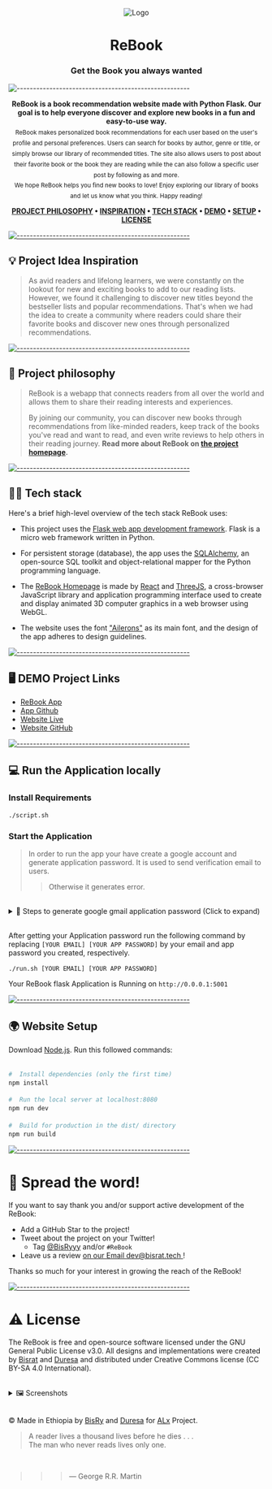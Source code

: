 <!-- ⚠️ This README has been generated from the file(s) "blueprint.md" ⚠️--><!-- ⚠️ This README has been generated from the file(s) "blueprint.md" ⚠️--><p align="center">
  <img src="https://raw.githubusercontent.com/andreasbm/readme/master/assets/logo-shadow.png" alt="Logo" width="150" height="150" />


<h1 align="center">ReBook</h1>
<h3 align="center">Get the Book you always wanted</h3>

![-----------------------------------------------------](https://raw.githubusercontent.com/andreasbm/readme/master/assets/lines/colored.png)

</p>

<p align="center">
  <b>ReBook is a book recommendation website made with Python Flask. Our goal is to help everyone discover and explore new books in a fun and easy-to-use way. 
</b></br>
  <sub> ReBook makes personalized book recommendations for each user based on the user's profile and personal preferences. Users can search for books by author, genre or title, or simply browse our library of recommended titles. The site also allows users to post about their favorite book or the book they are reading while the can also follow a specific user post by following as and more. </sub><br>
  <sub>
  We hope ReBook helps you find new books to love! Enjoy exploring our library of books and let us know what you think. Happy reading! 
</sub>
</p>

<div align="center">

**[PROJECT PHILOSOPHY](https://github.com/bisryy/ReBook#-project-philosophy) • 
[INSPIRATION](https://github.com/bisryy/ReBook#-project-idea-inspiration) • 
[TECH STACK](https://github.com/bisryy/ReBook#-teck-stack) • 
[DEMO](https://github.com/bisryy/ReBook#--demo-project-links) • 
[SETUP](https://github.com/bisryy/ReBook#--run-the-application-locally) • 
[LICENSE](https://github.com/bisryy/ReBook#license)**

</div>

[![-----------------------------------------------------](https://raw.githubusercontent.com/andreasbm/readme/master/assets/lines/colored.png)](#--project-idea-inspiration)

##   💡 Project Idea Inspiration
> As avid readers and lifelong learners, we were constantly on the lookout for new and exciting books to add to our reading lists. However, we found it challenging to discover new titles beyond the bestseller lists and popular recommendations. That's when we had the idea to create a community where readers could share their favorite books and discover new ones through personalized recommendations.


[![-----------------------------------------------------](https://raw.githubusercontent.com/andreasbm/readme/master/assets/lines/colored.png)](#--project-philosophy)

##   🧐 Project philosophy

> ReBook is a webapp that connects readers from all over the world and allows them to share their reading interests and experiences. 
> 
> By joining our community, you can discover new books through recommendations from like-minded readers, keep track of the books you've read and want to read, and even write reviews to help others in their reading journey.
**Read more about ReBook on [the project homepage](https://bisry.me/ReBook/#service-s).**


[![-----------------------------------------------------](https://raw.githubusercontent.com/andreasbm/readme/master/assets/lines/colored.png)](#--tech-stack)

##  👨‍💻 Tech stack

Here's a brief high-level overview of the tech stack ReBook uses:

- This project uses the [Flask web app development framework](https://flask.palletsprojects.com/). Flask is a micro web framework written in Python.

- For persistent storage (database), the app uses the [SQLAlchemy](https://hivedb.dev/), an open-source SQL toolkit and object-relational mapper for the Python programming language.

- The [ReBook Homepage](https://bisry.me/ReBook/)  is made by [React](https://react.org) and [ThreeJS](https://threejs.org), a cross-browser JavaScript library and application programming interface used to create and display animated 3D computer graphics in a web browser using WebGL.

- The website uses the font ["Ailerons"](https://befonts.com/ailerons-typeface.html) as its main font, and the design of the app adheres to design guidelines.

[![-----------------------------------------------------](https://raw.githubusercontent.com/andreasbm/readme/master/assets/lines/colored.png)](#--demo-project-links)

##   🖥 DEMO Project Links
- [ReBook App](http://rebook.duresa.tech:5000/)
- [App Github](https://github.com/BisRyy/ReBook)
- [Website Live](https://read-book-rosy.vercel.app)
- [Website GitHub](https://github.com/BisRyy/ReBook-Landing-Page)


[![-----------------------------------------------------](https://raw.githubusercontent.com/andreasbm/readme/master/assets/lines/colored.png)](#--run-the-application-locally)

##  💻 Run the Application locally

### Install Requirements
```bash
./script.sh
```

### Start the Application
>In order to run the app your have create a google account and generate application password.
>It is used to send verification email to users.
>>Otherwise it generates error.

<br>
<details>
 <summary>
  🔑 Steps to generate google gmail application password (Click to expand)
 </summary>

 >To generate a new password for an email program to access your Gmail account through IMAP or POP with two-step authentication enabled
 
>>1. Select your profile icon in the upper-right corner of Gmail, then select Manage Google Account.
>> ![pro](https://www.lifewire.com/thmb/5jYYfe6_0LdDPkK9WkHI3MRjlD4=/750x0/filters:no_upscale():max_bytes(150000):strip_icc():format(webp)/002_get-a-password-to-access-gmail-by-pop-imap-2-1171882-694a421d0e174036823a8c78070a7891.jpg)
> 
>> 2. Select Security in the left sidebar.
>> ![pro](https://www.lifewire.com/thmb/2cj_ju75ktcMDP51IT4moVOUi2w=/750x0/filters:no_upscale():max_bytes(150000):strip_icc():format(webp)/003_get-a-password-to-access-gmail-by-pop-imap-2-1171882-eadfd723e3ef4600b8c92d4862688d61.jpg)
> 
>> 3. Select App passwords under the Signing into Google section. You're then asked to confirm your Gmail login credentials.
>> ![pro](https://www.lifewire.com/thmb/zCBI22fcPX6cBR7LDSfdI3Qx788=/750x0/filters:no_upscale():max_bytes(150000):strip_icc():format(webp)/004_get-a-password-to-access-gmail-by-pop-imap-2-1171882-c250c452670344c58d8bf5bd830b8dfa.jpg)
> 
>> 4. Under Select app, choose Mail or Other (Custom name), then select a device.
>> ![pro](https://www.lifewire.com/thmb/TVV66FqRVp3uMBjQHr4CTf1WZF0=/750x0/filters:no_upscale():max_bytes(150000):strip_icc():format(webp)/005_get-a-password-to-access-gmail-by-pop-imap-2-1171882-4597fd9c463f4e2abd37af86acadf3ad.jpg)
>
>> 5. Select Generate. <br>
>> ![pro](https://www.lifewire.com/thmb/TVV66FqRVp3uMBjQHr4CTf1WZF0=/750x0/filters:no_upscale():max_bytes(150000):strip_icc():format(webp)/005_get-a-password-to-access-gmail-by-pop-imap-2-1171882-4597fd9c463f4e2abd37af86acadf3ad.jpg)
>
>> 6. Your password appears in a new window. Follow the on-screen instructions to complete the process, then select Done.
>> ![pro](https://www.lifewire.com/thmb/omrDSOD5t_DVGFhxITp--hU6X8g=/750x0/filters:no_upscale():max_bytes(150000):strip_icc():format(webp)/007_get-a-password-to-access-gmail-by-pop-imap-2-1171882-b1b9848151a6477eae4778b5c4e4295a.jpg)
>
> <strong>Important!</strong> You will not see the password again, so type or paste the password into the email program immediately.
>> ![pro](https://www.lifewire.com/thmb/TVV66FqRVp3uMBjQHr4CTf1WZF0=/750x0/filters:no_upscale():max_bytes(150000):strip_icc():format(webp)/005_get-a-password-to-access-gmail-by-pop-imap-2-1171882-4597fd9c463f4e2abd37af86acadf3ad.jpg)
 
</details>

<br>

After getting your Application password run the following command by replacing `[YOUR EMAIL] [YOUR APP PASSWORD]` by your email and app password you created, respectively. 

```
./run.sh [YOUR EMAIL] [YOUR APP PASSWORD]
```

Your ReBook flask Application is Running on ` http://0.0.0.1:5001 `




[![-----------------------------------------------------](https://raw.githubusercontent.com/andreasbm/readme/master/assets/lines/colored.png)](#-website-setup)

##  🌍 Website Setup
Download [Node.js](https://nodejs.org/en/download/).
Run this followed commands:

``` bash

#  Install dependencies (only the first time)
npm install

#  Run the local server at localhost:8080
npm run dev

#  Build for production in the dist/ directory
npm run build

```



[![-----------------------------------------------------](https://raw.githubusercontent.com/andreasbm/readme/master/assets/lines/colored.png)](#-spread-the-word)

#  🌟 Spread the word!

If you want to say thank you and/or support active development of the ReBook:

- Add a GitHub Star to the project!
- Tweet about the project on your Twitter!
  - Tag [@BisRyyy](https://twitter.com/bisryyy) and/or `#ReBook`
- Leave us a review [on our Email dev@bisrat.tech ](mailto:dev@bisrat.tech)!

Thanks so much for your interest in growing the reach of the ReBook!


[![-----------------------------------------------------](https://raw.githubusercontent.com/andreasbm/readme/master/assets/lines/colored.png)](#-license)

#  ⚠️ License

The ReBook is free and open-source software licensed under the GNU General Public License v3.0. All designs and implementations were created by [Bisrat](https://github.com/bisryy) and [Duresa](https://github.com/duressa-feyissa) and distributed under Creative Commons license (CC BY-SA 4.0 International).

<br>
<details>
  <summary>
    🖼 Screenshots
  </summary>
  
![landing](images/landing-min.png)
![custom search](images/custom-search-min.png)
![search](images/search-min.png)
![register](images/register-min.png)
![login](images/login-min.png)
![blog](images/blog-min.png)
![library](images/library-min.png)
  
</details><br>

&copy; Made in Ethiopia by [BisRy](https://bisry.me) and [Duresa](https://github.com/duressa-feyissa) for [ALx](https://alx.app) Project.


<p align="center">

> A reader lives a thousand lives before he dies . . . <br>The man who never reads lives only one. 
 <br>

>>> — George R.R. Martin
 
 </p>
